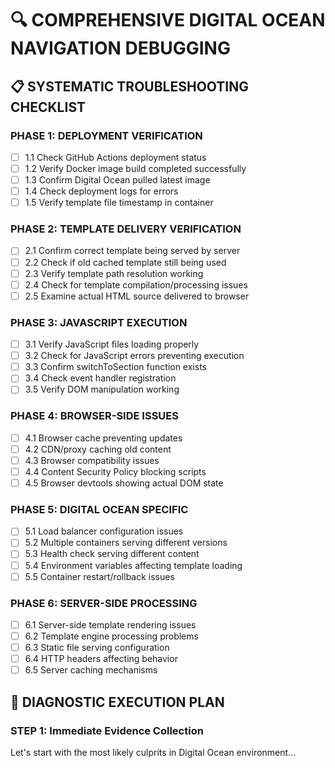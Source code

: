 # 🔍 COMPREHENSIVE DIGITAL OCEAN NAVIGATION DEBUGGING

## 📋 SYSTEMATIC TROUBLESHOOTING CHECKLIST

### **PHASE 1: DEPLOYMENT VERIFICATION**
- [ ] 1.1 Check GitHub Actions deployment status
- [ ] 1.2 Verify Docker image build completed successfully  
- [ ] 1.3 Confirm Digital Ocean pulled latest image
- [ ] 1.4 Check deployment logs for errors
- [ ] 1.5 Verify template file timestamp in container

### **PHASE 2: TEMPLATE DELIVERY VERIFICATION**
- [ ] 2.1 Confirm correct template being served by server
- [ ] 2.2 Check if old cached template still being used
- [ ] 2.3 Verify template path resolution working
- [ ] 2.4 Check for template compilation/processing issues
- [ ] 2.5 Examine actual HTML source delivered to browser

### **PHASE 3: JAVASCRIPT EXECUTION**
- [ ] 3.1 Verify JavaScript files loading properly
- [ ] 3.2 Check for JavaScript errors preventing execution
- [ ] 3.3 Confirm switchToSection function exists
- [ ] 3.4 Check event handler registration
- [ ] 3.5 Verify DOM manipulation working

### **PHASE 4: BROWSER-SIDE ISSUES**
- [ ] 4.1 Browser cache preventing updates
- [ ] 4.2 CDN/proxy caching old content
- [ ] 4.3 Browser compatibility issues
- [ ] 4.4 Content Security Policy blocking scripts
- [ ] 4.5 Browser devtools showing actual DOM state

### **PHASE 5: DIGITAL OCEAN SPECIFIC**
- [ ] 5.1 Load balancer configuration issues
- [ ] 5.2 Multiple containers serving different versions
- [ ] 5.3 Health check serving different content
- [ ] 5.4 Environment variables affecting template loading
- [ ] 5.5 Container restart/rollback issues

### **PHASE 6: SERVER-SIDE PROCESSING**
- [ ] 6.1 Server-side template rendering issues
- [ ] 6.2 Template engine processing problems
- [ ] 6.3 Static file serving configuration
- [ ] 6.4 HTTP headers affecting behavior
- [ ] 6.5 Server caching mechanisms

## 🚀 DIAGNOSTIC EXECUTION PLAN

### **STEP 1: Immediate Evidence Collection**
Let's start with the most likely culprits in Digital Ocean environment...